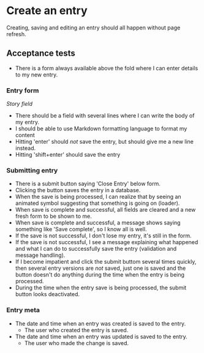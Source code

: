 # Create an entry

Creating, saving and editing an entry should all happen without page refresh.

## Acceptance tests

- There is a form always available above the fold where I can enter details
to my new entry.

### Entry form

*Story field*

- There should be a field with several lines where I can write the body of my entry.
- I should be able to use Markdown formatting language to format my content
- Hitting 'enter' should _not_ save the entry, but should give me a new line instead.
- Hitting 'shift+enter' should save the entry

### Submitting entry

- There is a submit button saying 'Close Entry' below form.
- Clicking the button saves the entry in a database.
- When the save is being processed, I can realize that by seeing an animated symbol suggesting that something is going on (loader).
- When save is complete and successful, all fields are cleared and a new fresh form to be shown to me.
- When save is complete and successful, a message shows saying something like 'Save complete', so I know all is well.
- If the save is not successful, I don't lose my entry, it's still in the form.
- If the save is not successful, I see a message explaining what happened and what I can do to successfully save the entry (validation and message handling).
- If I become impatient and click the submit buttom several times quickly, then several entry versions are _not_ saved, just one is saved and the button doesn't do anything during the time when the entry is being processed.
- During the time when the entry save is being processed, the submit button looks deactivated.

### Entry meta

- The date and time when an entry was created is saved to the entry.
  - The user who created the entry is saved.
- The date and time when an entry was updated is saved to the entry.
  - The user who made the change is saved.
